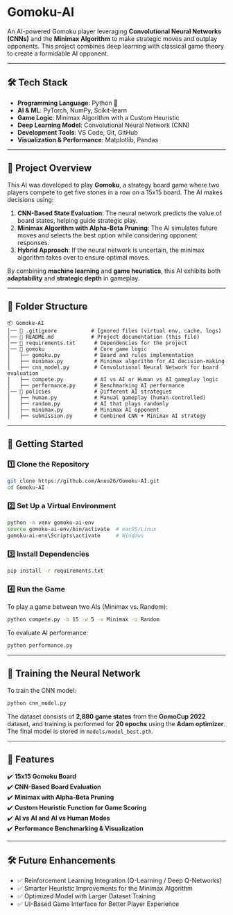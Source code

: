 # **Gomoku-AI**  
An AI-powered Gomoku player leveraging **Convolutional Neural Networks (CNNs)** and the **Minimax Algorithm** to make strategic moves and outplay opponents. This project combines deep learning with classical game theory to create a formidable AI opponent.  

---

## **🛠️ Tech Stack**
- **Programming Language**: Python 🐍  
- **AI & ML**: PyTorch, NumPy, Scikit-learn  
- **Game Logic**: Minimax Algorithm with a Custom Heuristic  
- **Deep Learning Model**: Convolutional Neural Network (CNN)  
- **Development Tools**: VS Code, Git, GitHub  
- **Visualization & Performance**: Matplotlib, Pandas  

---

## **📜 Project Overview**
This AI was developed to play **Gomoku**, a strategy board game where two players compete to get five stones in a row on a 15x15 board. The AI makes decisions using:  
1. **CNN-Based State Evaluation**: The neural network predicts the value of board states, helping guide strategic play.  
2. **Minimax Algorithm with Alpha-Beta Pruning**: The AI simulates future moves and selects the best option while considering opponent responses.  
3. **Hybrid Approach**: If the neural network is uncertain, the minimax algorithm takes over to ensure optimal moves.  

By combining **machine learning** and **game heuristics**, this AI exhibits both **adaptability** and **strategic depth** in gameplay.  

---

## **📂 Folder Structure**
```
📦 Gomoku-AI
│── 📜 .gitignore           # Ignored files (virtual env, cache, logs)
│── 📜 README.md            # Project documentation (this file)
│── 📜 requirements.txt      # Dependencies for the project
│── 📂 gomoku                # Core game logic
│   ├── gomoku.py           # Board and rules implementation
│   ├── minimax.py          # Minimax algorithm for AI decision-making
│   ├── cnn_model.py        # Convolutional Neural Network for board evaluation
│   ├── compete.py          # AI vs AI or Human vs AI gameplay logic
│   ├── performance.py      # Benchmarking AI performance
│── 📂 policies              # Different AI strategies
│   ├── human.py            # Manual gameplay (human-controlled)
│   ├── random.py           # AI that plays randomly
│   ├── minimax.py          # Minimax AI opponent
│   ├── submission.py       # Combined CNN + Minimax AI strategy
```

---

## **🚀 Getting Started**
### **1️⃣ Clone the Repository**
```bash
git clone https://github.com/Anou26/Gomoku-AI.git
cd Gomoku-AI
```

### **2️⃣ Set Up a Virtual Environment**
```bash
python -m venv gomoku-ai-env
source gomoku-ai-env/bin/activate  # macOS/Linux
gomoku-ai-env\Scripts\activate     # Windows
```

### **3️⃣ Install Dependencies**
```bash
pip install -r requirements.txt
```

### **4️⃣ Run the Game**
To play a game between two AIs (Minimax vs. Random):
```bash
python compete.py -b 15 -w 5 -x Minimax -o Random
```

To evaluate AI performance:
```bash
python performance.py
```

---

## **🤖 Training the Neural Network**
To train the CNN model:
```bash
python cnn_model.py
```
The dataset consists of **2,880 game states** from the **GomoCup 2022** dataset, and training is performed for **20 epochs** using the **Adam optimizer**. The final model is stored in `models/model_best.pth`.

---

## **🎯 Features**
✔️ **15x15 Gomoku Board**  
✔️ **CNN-Based Board Evaluation**  
✔️ **Minimax with Alpha-Beta Pruning**  
✔️ **Custom Heuristic Function for Game Scoring**  
✔️ **AI vs AI and AI vs Human Modes**  
✔️ **Performance Benchmarking & Visualization**  

---

## **🛠️ Future Enhancements**
- ✅ Reinforcement Learning Integration (Q-Learning / Deep Q-Networks)  
- ✅ Smarter Heuristic Improvements for the Minimax Algorithm  
- ✅ Optimized Model with Larger Dataset Training  
- ✅ UI-Based Game Interface for Better Player Experience  
